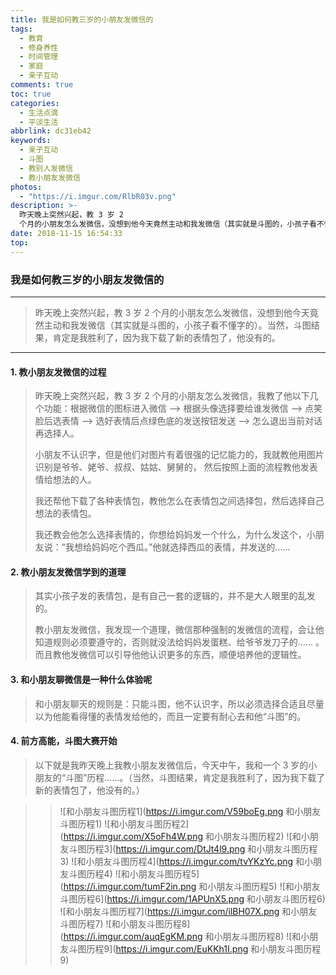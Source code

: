 ```yaml
---
title: 我是如何教三岁的小朋友发微信的
tags:
  - 教育
  - 修身养性
  - 时间管理
  - 家庭
  - 亲子互动
comments: true
toc: true
categories:
  - 生活点滴
  - 平淡生活
abbrlink: dc31eb42
keywords:
  - 亲子互动
  - 斗图
  - 教别人发微信
  - 教小朋友发微信
photos:
  - "https://i.imgur.com/RlbR03v.png"
description: >-
  昨天晚上突然兴起，教 3 岁 2
  个月的小朋友怎么发微信，没想到他今天竟然主动和我发微信（其实就是斗图的，小孩子看不懂字的）。当然，斗图结果，肯定是我胜利了，因为我下载了新的表情包了，他没有的。
date: 2018-11-15 16:54:33
top:
---
```

<script type="text/javascript" src="/js/src/bai.js"></script>

### 我是如何教三岁的小朋友发微信的

---
> 昨天晚上突然兴起，教 3 岁 2 个月的小朋友怎么发微信，没想到他今天竟然主动和我发微信（其实就是斗图的，小孩子看不懂字的）。当然，斗图结果，肯定是我胜利了，因为我下载了新的表情包了，他没有的。

---

#### 1. 教小朋友发微信的过程
> 昨天晚上突然兴起，教 3 岁 2 个月的小朋友怎么发微信，我教了他以下几个功能：根据微信的图标进入微信 --> 根据头像选择要给谁发微信 --> 点笑脸后选表情 --> 选好表情后点绿色底的发送按钮发送 --> 怎么退出当前对话再选择人。
>
> 小朋友不认识字，但是他们对图片有着很强的记忆能力的，我就教他用图片识别是爷爷、姥爷、叔叔、姑姑、舅舅的， 然后按照上面的流程教他发表情给想法的人。
>
> 我还帮他下载了各种表情包，教他怎么在表情包之间选择包，然后选择自己想法的表情包。
>
> 我还教会他怎么选择表情的，你想给妈妈发一个什么，为什么发这个，小朋友说：“我想给妈妈吃个西瓜。”他就选择西瓜的表情，并发送的……


#### 2. 教小朋友发微信学到的道理
> 其实小孩子发的表情包，是有自己一套的逻辑的，并不是大人眼里的乱发的。
>
> 教小朋友发微信，我发现一个道理，微信那种强制的发微信的流程，会让他知道规则必须要遵守的，否则就没法给妈妈发蛋糕、给爷爷发刀子的…… 。而且教他发微信可以引导他他认识更多的东西，顺便培养他的逻辑性。

#### 3. 和小朋友聊微信是一种什么体验呢
> 和小朋友聊天的规则是：只能斗图，他不认识字，所以必须选择合适且尽量以为他能看得懂的表情发给他的，而且一定要有耐心去和他“斗图”的。

#### 4. 前方高能，斗图大赛开始

> 以下就是我昨天晚上我教小朋友发微信后，今天中午，我和一个 3 岁的小朋友的“斗图”历程……。（当然，斗图结果，肯定是我胜利了，因为我下载了新的表情包了，他没有的。）

>> ![和小朋友斗图历程1](https://i.imgur.com/V59boEg.png 和小朋友斗图历程1)
>> ![和小朋友斗图历程2](https://i.imgur.com/X5oFh4W.png 和小朋友斗图历程2)
>> ![和小朋友斗图历程3](https://i.imgur.com/DtJt4l9.png 和小朋友斗图历程3)
>> ![和小朋友斗图历程4](https://i.imgur.com/tvYKzYc.png 和小朋友斗图历程4)
>> ![和小朋友斗图历程5](https://i.imgur.com/tumF2in.png 和小朋友斗图历程5)
>> ![和小朋友斗图历程6](https://i.imgur.com/1APUnX5.png 和小朋友斗图历程6)
>> ![和小朋友斗图历程7](https://i.imgur.com/ilBH07X.png 和小朋友斗图历程7)
>> ![和小朋友斗图历程8](https://i.imgur.com/auqEgKM.png 和小朋友斗图历程8)
>> ![和小朋友斗图历程9](https://i.imgur.com/EuKKh1I.png 和小朋友斗图历程9)
